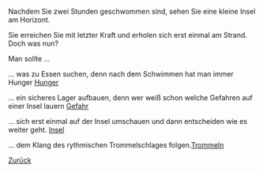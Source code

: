 Nachdem Sie zwei Stunden geschwommen sind, sehen Sie eine kleine Insel am Horizont.
 
Sie erreichen Sie mit letzter Kraft und erholen sich erst einmal am Strand. Doch was nun?

Man sollte ...

... was zu Essen suchen, denn nach dem Schwimmen hat man immer Hunger
[Hunger](hunger/hunger.md)

... ein sicheres Lager aufbauen, denn wer weiß schon welche Gefahren auf einer Insel lauern
[Gefahr](gefahr/gefahr.md)


... sich erst einmal auf der Insel umschauen und dann entscheiden wie es weiter geht.
[Insel](insel/insel.md)

... dem Klang des rythmischen Trommelschlages folgen.[Trommeln](trommeln/trommeln.md)

[Zurück](../ruderboot.md)

